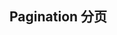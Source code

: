 ## Pagination 分页

<script setup>
    import BasicDemo from '../demo/basic_demo.vue'
</script>

<BasicDemo />

